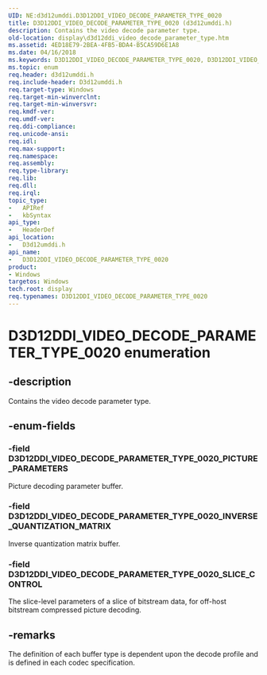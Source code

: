 ```yaml
---
UID: NE:d3d12umddi.D3D12DDI_VIDEO_DECODE_PARAMETER_TYPE_0020
title: D3D12DDI_VIDEO_DECODE_PARAMETER_TYPE_0020 (d3d12umddi.h)
description: Contains the video decode parameter type.
old-location: display\d3d12ddi_video_decode_parameter_type.htm
ms.assetid: 4ED18E79-2BEA-4FB5-BDA4-B5CA59D6E1A8
ms.date: 04/16/2018
ms.keywords: D3D12DDI_VIDEO_DECODE_PARAMETER_TYPE_0020, D3D12DDI_VIDEO_DECODE_PARAMETER_TYPE_0020 enumeration [Display Devices], D3D12DDI_VIDEO_DECODE_PARAMETER_TYPE_0020_INVERSE_QUANTIZATION_MATRIX, D3D12DDI_VIDEO_DECODE_PARAMETER_TYPE_0020_PICTURE_PARAMETERS, D3D12DDI_VIDEO_DECODE_PARAMETER_TYPE_0020_SLICE_CONTROL, d3d12umddi/D3D12DDI_VIDEO_DECODE_PARAMETER_TYPE_0020, d3d12umddi/D3D12DDI_VIDEO_DECODE_PARAMETER_TYPE_0020_INVERSE_QUANTIZATION_MATRIX, d3d12umddi/D3D12DDI_VIDEO_DECODE_PARAMETER_TYPE_0020_PICTURE_PARAMETERS, d3d12umddi/D3D12DDI_VIDEO_DECODE_PARAMETER_TYPE_0020_SLICE_CONTROL, display.d3d12ddi_video_decode_parameter_type
ms.topic: enum
req.header: d3d12umddi.h
req.include-header: D3d12umddi.h
req.target-type: Windows
req.target-min-winverclnt:
req.target-min-winversvr:
req.kmdf-ver:
req.umdf-ver:
req.ddi-compliance:
req.unicode-ansi:
req.idl:
req.max-support:
req.namespace:
req.assembly:
req.type-library:
req.lib:
req.dll:
req.irql:
topic_type:
-	APIRef
-	kbSyntax
api_type:
-	HeaderDef
api_location:
-	D3d12umddi.h
api_name:
-	D3D12DDI_VIDEO_DECODE_PARAMETER_TYPE_0020
product:
- Windows
targetos: Windows
tech.root: display
req.typenames: D3D12DDI_VIDEO_DECODE_PARAMETER_TYPE_0020
---
```


# D3D12DDI_VIDEO_DECODE_PARAMETER_TYPE_0020 enumeration


## -description


Contains the video decode parameter type.


## -enum-fields




### -field D3D12DDI_VIDEO_DECODE_PARAMETER_TYPE_0020_PICTURE_PARAMETERS

Picture decoding parameter buffer.


### -field D3D12DDI_VIDEO_DECODE_PARAMETER_TYPE_0020_INVERSE_QUANTIZATION_MATRIX

Inverse quantization matrix buffer.


### -field D3D12DDI_VIDEO_DECODE_PARAMETER_TYPE_0020_SLICE_CONTROL

The slice-level parameters of a slice of bitstream data, for off-host bitstream compressed picture decoding.


## -remarks



The definition of each buffer type is dependent upon the decode profile and is defined in each codec specification.



